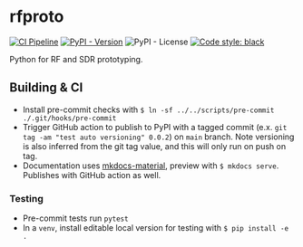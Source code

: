 # rfproto

[![CI Pipeline](https://github.com/JohnnyGOX17/rfproto/actions/workflows/ci.yml/badge.svg)](https://github.com/JohnnyGOX17/rfproto/actions/workflows/ci.yml)
[![PyPI - Version](https://badge.fury.io/py/rfproto.svg)](https://badge.fury.io/py/rfproto)
![PyPI - License](https://img.shields.io/pypi/l/rfproto)
[![Code style: black](https://img.shields.io/badge/code%20style-black-000000.svg)](https://github.com/psf/black)

Python for RF and SDR prototyping.


## Building & CI

* Install pre-commit checks with `$ ln -sf ../../scripts/pre-commit ./.git/hooks/pre-commit`
* Trigger GitHub action to publish to PyPI with a tagged commit (e.x. `git tag -am "test auto versioning" 0.0.2`) on `main` branch. Note versioning is also inferred from the git tag value, and this will only run on push on tag.
* Documentation uses [mkdocs-material](https://squidfunk.github.io/mkdocs-material/), preview with `$ mkdocs serve`. Publishes with GitHub action as well.

### Testing

* Pre-commit tests run `pytest`
* In a `venv`, install editable local version for testing with `$ pip install -e .`

